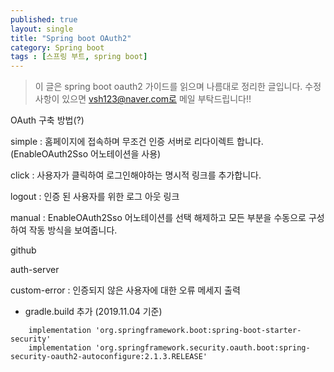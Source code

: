 ```yaml
---
published: true
layout: single
title: "Spring boot OAuth2"
category: Spring boot
tags : [스프링 부트, spring boot]
---
```


> 이 글은 spring boot oauth2 가이드를 읽으며 나름대로 정리한 글입니다. 수정사항이 있으면 vsh123@naver.com로 메일 부탁드립니다!!

OAuth 구축 방법(?)

simple : 홈페이지에 접속하며 무조건 인증 서버로 리다이렉트 합니다.(EnableOAuth2Sso 어노테이션을 사용)

click : 사용자가 클릭하여 로그인해야하는 명시적 링크를 추가합니다.

logout : 인증 된 사용자를 위한 로그 아웃 링크

manual : EnableOAuth2Sso 어노테이션를 선택 해제하고 모든 부분을 수동으로 구성하여 작동 방식을 보여줍니다.

github 

auth-server

custom-error : 인증되지 않은 사용자에 대한 오류 메세지 출력


- gradle.build 추가 (2019.11.04 기준)

```
    implementation 'org.springframework.boot:spring-boot-starter-security'
    implementation 'org.springframework.security.oauth.boot:spring-security-oauth2-autoconfigure:2.1.3.RELEASE'
```